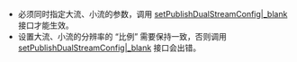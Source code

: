 <div class="mk-warning">

- 必须同时指定大流、小流的参数，调用 [setPublishDualStreamConfig\|_blank](@setPublishDualStreamConfig) 接口才能生效。
- 设置大流、小流的分辨率的 “比例” 需要保持一致，否则调用 [setPublishDualStreamConfig\|_blank](@setPublishDualStreamConfig) 接口会出错。
</div>

